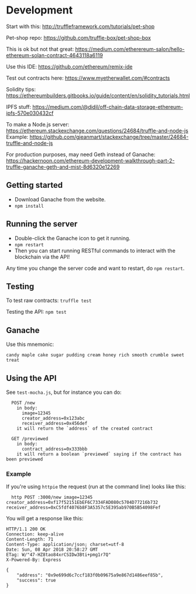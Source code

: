 
# Development

Start with this: http://truffleframework.com/tutorials/pet-shop

Pet-shop repo: https://github.com/truffle-box/pet-shop-box

This is ok but not that great: https://medium.com/etherereum-salon/hello-ethereum-solan-contract-4643118a6119

Use this IDE: https://github.com/ethereum/remix-ide

Test out contracts here: https://www.myetherwallet.com/#contracts

Solidity tips: https://ethereumbuilders.gitbooks.io/guide/content/en/solidity_tutorials.html

IPFS stuff: https://medium.com/@didil/off-chain-data-storage-ethereum-ipfs-570e030432cf

To make a Node.js server: https://ethereum.stackexchange.com/questions/24684/truffle-and-node-js
Example: https://github.com/gjeanmart/stackexchange/tree/master/24684-truffle-and-node-js

For production purposes, may need Geth instead of Ganache: https://hackernoon.com/ethereum-development-walkthrough-part-2-truffle-ganache-geth-and-mist-8d6320e12269

## Getting started

* Download Ganache from the website.
* `npm install`

## Running the server

* Double-click the Ganache icon to get it running.
* `npm restart`
* Then you can start running RESTful commands to interact with the blockchain via the API!

Any time you change the server code and want to restart, do `npm restart`.

## Testing

To test raw contracts: `truffle test`

Testing the API: `npm test`

## Ganache

Use this mnemonic:

```
candy maple cake sugar pudding cream honey rich smooth crumble sweet treat
```

## Using the API

See `test-mocha.js`, but for instance you can do:

```
  POST /new
    in body:
      image=12345
      creator_address=0x123abc
      receiver_address=0x456def
    it will return the `address` of the created contract

  GET /previewed
    in body:
      contract_address=0x333bbb
    it will return a boolean `previewed` saying if the contract has been previewed
```

### Example

If you're using `httpie` the request (run at the command line) looks like this:

```
  http POST :3000/new image=12345 creator_address=0xf17f52151EbEF6C7334FAD080c5704D77216b732 receiver_address=0xC5fdf4076b8F3A5357c5E395ab970B5B54098Fef
```

You will get a response like this:

```
HTTP/1.1 200 OK
Connection: keep-alive
Content-Length: 71
Content-Type: application/json; charset=utf-8
Date: Sun, 08 Apr 2018 20:58:27 GMT
ETag: W/"47-HZ8tao84xrCSIDw3Bti+pmg1r7Q"
X-Powered-By: Express

{
    "address": "0x9e699d6c7ccf183f0b09675a9e867d1486eef85b",
    "success": true
}
```
